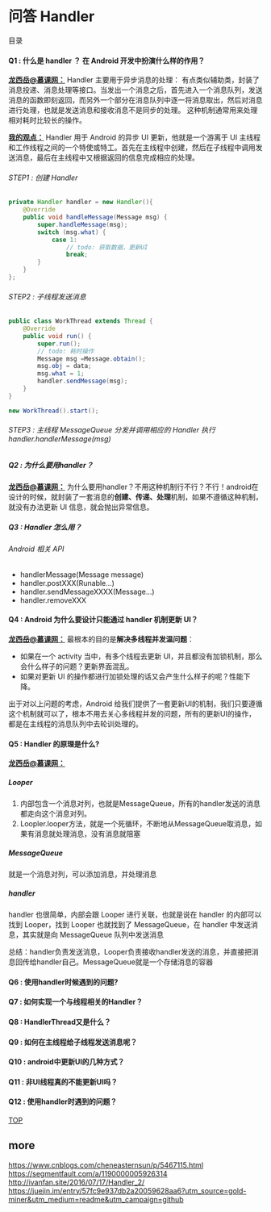 # 问答 Handler

<span id="top">目录</span>

#### Q1 : 什么是 handler ？ 在 Android 开发中扮演什么样的作用？

[**龙西岳@慕课网：**](https://www.imooc.com/article/25134?block_id=tuijian_wz) Handler 主要用于异步消息的处理： 有点类似辅助类，封装了消息投递、消息处理等接口。当发出一个消息之后，首先进入一个消息队列，发送消息的函数即刻返回，而另外一个部分在消息队列中逐一将消息取出，然后对消息进行处理，也就是发送消息和接收消息不是同步的处理。 这种机制通常用来处理相对耗时比较长的操作。

[**我的观点：**]() Handler 用于 Android 的异步 UI 更新，他就是一个游离于 UI 主线程和工作线程之间的一个特使或特工。首先在主线程中创建，然后在子线程中调用发送消息，最后在主线程中又根据返回的信息完成相应的处理。

###### STEP1 : 创建 Handler 

```java
private Handler handler = new Handler(){
    @Override
    public void handleMessage(Message msg) {
        super.handleMessage(msg);
        switch (msg.what) {
            case 1:
                // todo: 获取数据，更新UI
                break;
        }
    }
};
```

###### STEP2 : 子线程发送消息
```java
public class WorkThread extends Thread {
    @Override
    public void run() {
        super.run();
        // todo: 耗时操作
        Message msg =Message.obtain(); 
        msg.obj = data;
        msg.what = 1;
        handler.sendMessage(msg);
    }
}

new WorkThread().start();
```

###### STEP3 : 主线程 MessageQueue 分发并调用相应的 Handler 执行 handler.handlerMessage(msg) 

##### Q2 : 为什么要用handler？

[**龙西岳@慕课网：**](https://www.imooc.com/article/25134?block_id=tuijian_wz) 为什么要用handler？不用这种机制行不行？不行！android在设计的时候，就封装了一套消息的**创建、传递、处理**机制，如果不遵循这种机制，就没有办法更新 UI 信息，就会抛出异常信息。

##### Q3 : Handler 怎么用？

###### Android 相关 API
 - handlerMessage(Message message)
 - handler.postXXX(Runable...)
 - handler.sendMessageXXXX(Message...)
 - handler.removeXXX

#### Q4 : Android 为什么要设计只能通过 handler 机制更新 UI？

[**龙西岳@慕课网：**](https://www.imooc.com/article/25134?block_id=tuijian_wz) 最根本的目的是**解决多线程并发温问题**：
- 如果在一个 activity 当中，有多个线程去更新 UI，并且都没有加锁机制，那么会什么样子的问题？更新界面混乱。
- 如果对更新 UI 的操作都进行加锁处理的话又会产生什么样子的呢？性能下降。

出于对以上问题的考虑，Android 给我们提供了一套更新UI的机制，我们只要遵循这个机制就可以了，根本不用去关心多线程并发的问题，所有的更新UI的操作，都是在主线程的消息队列中去轮训处理的。

#### Q5 : Handler 的原理是什么?

[**龙西岳@慕课网：**](https://www.imooc.com/article/25134?block_id=tuijian_wz) 

##### Looper
1. 内部包含一个消息对列，也就是MessageQueue，所有的handler发送的消息都走向这个消息对列。
2. Loopler.looper方法，就是一个死循环，不断地从MessageQueue取消息，如果有消息就处理消息，没有消息就阻塞

##### MessageQueue
  就是一个消息对列，可以添加消息，并处理消息  

##### handler 
  handler 也很简单，内部会跟 Looper 进行关联，也就是说在 handler 的内部可以找到 Looper，找到 Looper 也就找到了 MessageQueue，在 handler 中发送消息，其实就是向 MessageQueue 队列中发送消息

总结：handler负责发送消息，Looper负责接收handler发送的消息，并直接把消息回传给handler自己。MessageQueue就是一个存储消息的容器

#### Q6 : 使用handler时候遇到的问题?

#### Q7 : 如何实现一个与线程相关的Handler？

#### Q8 : HandlerThread又是什么？

#### Q9 : 如何在主线程给子线程发送消息呢？

#### Q10 : android中更新UI的几种方式？

#### Q11 : 非UI线程真的不能更新UI吗？

#### Q12 : 使用handler时遇到的问题？

[TOP](#top)

## more

https://www.cnblogs.com/cheneasternsun/p/5467115.html  
https://segmentfault.com/a/1190000005926314  
http://ivanfan.site/2016/07/17/Handler_2/  
https://juejin.im/entry/57fc9e937db2a20059628aa6?utm_source=gold-miner&utm_medium=readme&utm_campaign=github  
